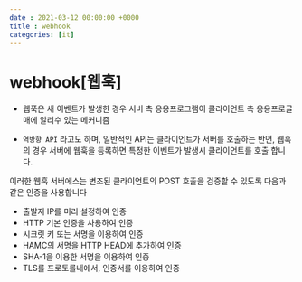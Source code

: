 ```yaml
---
date : 2021-03-12 00:00:00 +0000
title : webhook
categories: [it]
---
```


# webhook[웹훅]

- 웹푹은 새 이벤트가 발생한 경우 서버 측 응용프로그램이 클라이언트 측 응용프로글매에 알리수 있는 메커니즘

- `역방향 API` 라고도 하며, 일반적인 API는 클라이언트가 서버를 호출하는 반면, 웹훅의 경우 서버에 웹훅을 등록하면 특정한 이벤트가 발생시 클라이언트를 호출 합니다.

이러한 웹훅 서버에스는 변조된 클라이언트의 POST 호출을 검증할 수 있도록 다음과 같은 인증을 사용합니다
- 출발지 IP를 미리 설정하여 인증
- HTTP 기본 인증을 사용하여 인증
- 시크릿 키 또는 서명을 이용하여 인증
- HAMC의 서명을 HTTP HEAD에 추가하여 인증
- SHA-1을 이용한 서명을 이용하여 인증
- TLS를 프로토롤내에서, 인증서를 이용하여 인증
